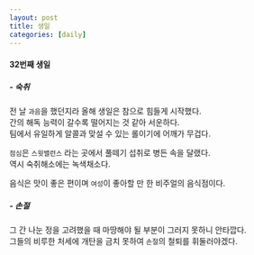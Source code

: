```yaml
---
layout: post
title: 생일
categories: [daily]
---
```


#### 32번째 생일

##### - 숙취

전 날 `과음`을 했던지라 올해 생일은 참으로 힘들게 시작했다.  
간의 해독 능력이 갈수록 떨어지는 것 같아 서운하다.  
팀에서 유일하게 알콜과 맞설 수 있는 롤이기에 어깨가 무겁다.  

`점심`은 `스윗밸런스` 라는 곳에서 풀떼기 섭취로 병든 속을 달랬다.  
역시 숙취해소에는 녹색채소다.  

음식은 맛이 좋은 편이며 `여성`이 좋아할 만 한 비주얼의 음식점이다. 

##### - 손절

그 간 나눈 정을 고려했을 때 마땅해야 될 부분이 그러지 못하니 안타깝다.    
그들의 비루한 처세에 개탄을 금치 못하여 `손절`의 철퇴를 휘둘러야겠다.